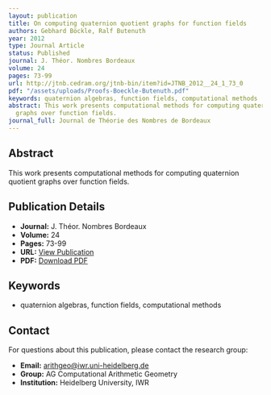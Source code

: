 ```yaml
---
layout: publication
title: On computing quaternion quotient graphs for function fields
authors: Gebhard Böckle, Ralf Butenuth
year: 2012
type: Journal Article
status: Published
journal: J. Théor. Nombres Bordeaux
volume: 24
pages: 73-99
url: http://jtnb.cedram.org/jtnb-bin/item?id=JTNB_2012__24_1_73_0
pdf: "/assets/uploads/Proofs-Boeckle-Butenuth.pdf"
keywords: quaternion algebras, function fields, computational methods
abstract: This work presents computational methods for computing quaternion quotient
  graphs over function fields.
journal_full: Journal de Théorie des Nombres de Bordeaux
---
```

## Abstract

This work presents computational methods for computing quaternion quotient graphs over function fields.

## Publication Details

- **Journal:** J. Théor. Nombres Bordeaux
- **Volume:** 24
- **Pages:** 73-99
- **URL:** [View Publication](http://jtnb.cedram.org/jtnb-bin/item?id=JTNB_2012__24_1_73_0)
- **PDF:** [Download PDF](/assets/uploads/Proofs-Boeckle-Butenuth.pdf)

## Keywords

- quaternion algebras, function fields, computational methods


## Contact

For questions about this publication, please contact the research group:
- **Email:** arithgeo@iwr.uni-heidelberg.de
- **Group:** AG Computational Arithmetic Geometry
- **Institution:** Heidelberg University, IWR